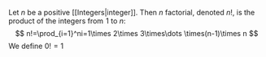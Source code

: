 Let $n$ be a positive [[Integers|integer]]. Then $n$ factorial, denoted $n!$, is the product of the integers from $\hspace{0pt}1$ to $n$:
$$
n!=\prod_{i=1}^ni=1\times 2\times 3\times\dots \times(n-1)\times n
$$
We define $0!=1$

